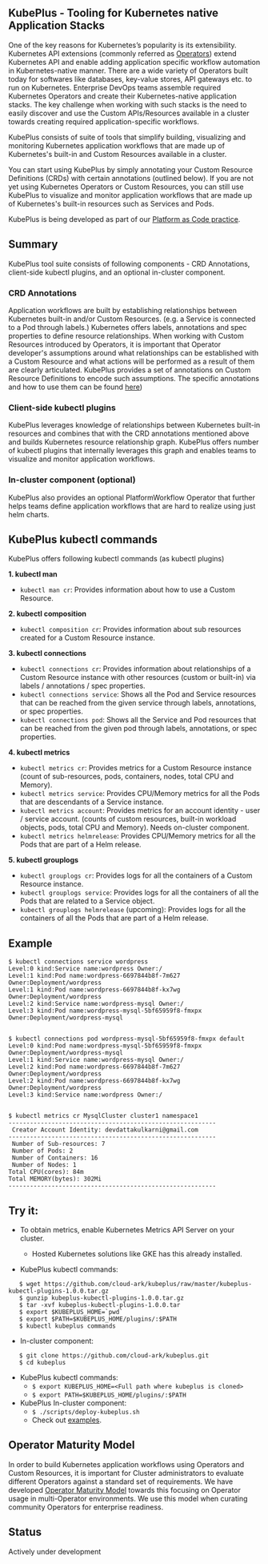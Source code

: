 ## KubePlus - Tooling for Kubernetes native Application Stacks

One of the key reasons for Kubernetes’s popularity is its extensibility. Kubernetes API extensions (commonly referred as [Operators](https://coreos.com/operators/)) extend Kubernetes API and enable adding application specific workflow automation in Kubernetes-native manner. There are a wide variety of Operators built today for softwares like databases, key-value stores, API gateways etc. to run on Kubernetes. Enterprise DevOps teams assemble required Kubernetes Operators and create their Kubernetes-native application stacks. The key challenge when working with such stacks is the need to easily discover and use the Custom APIs/Resources available in a cluster towards creating required application-specific workflows. 

KubePlus consists of suite of tools that simplify building, visualizing and monitoring Kubernetes application workflows that are made up of Kubernetes's built-in and Custom Resources available in a cluster.

You can start using KubePlus by simply annotating your Custom Resource Definitions (CRDs) with certain annotations (outlined below). 
If you are not yet using Kubernetes Operators or Custom Resources, 
you can still use KubePlus to visualize and monitor application workflows that are made up of Kubernetes's built-in resources such as Services and Pods.

KubePlus is being developed as part of our [Platform as Code practice](https://cloudark.io/platform-as-code).

## Summary

KubePlus tool suite consists of following components - CRD Annotations, client-side kubectl plugins, and an optional in-cluster component.

### CRD Annotations

Application workflows are built by establishing relationships between Kubernetes built-in and/or Custom Resources. (e.g. a Service is connected to a Pod through labels.) Kubernetes offers labels, annotations and spec properties to define resource relationships. When working with Custom Resources introduced by Operators, it is important that Operator developer's assumptions around what relationships can be established with a Custom Resource and what actions will be performed as a result of them are clearly articulated. KubePlus provides a set of annotations on Custom Resource Definitions to encode such assumptions. The specific annotations and how to use them can be found [here](./details.rst))

### Client-side kubectl plugins

KubePlus leverages knowledge of relationships between Kubernetes built-in resources and combines that with the CRD annotations mentioned above and builds Kubernetes resource relationship graph. KubePlus offers number of kubectl plugins that internally leverages this graph and enables teams to visualize and monitor application workflows.  

### In-cluster component (optional)

KubePlus also provides an optional PlatformWorkflow Operator that further helps teams define application workflows that are hard to realize using just helm charts.

## KubePlus kubectl commands

KubePlus offers following kubectl commands (as kubectl plugins)

**1. kubectl man**

- ``kubectl man cr``: Provides information about how to use a Custom Resource.

**2. kubectl composition**

- ``kubectl composition cr``: Provides information about sub resources created for a Custom Resource instance.

**3. kubectl connections**

- ``kubectl connections cr``: Provides information about relationships of a Custom Resource instance with other resources (custom or built-in) via labels / annotations / spec properties.
- ``kubectl connections service``: Shows all the Pod and Service resources that can be reached from the given service through labels, annotations, or spec properties. 
- ``kubectl connections pod``: Shows all the Service and Pod resources that can be reached from the given pod through labels, annotations, or spec properties.

**4. kubectl metrics**

- ``kubectl metrics cr``: Provides metrics for a Custom Resource instance (count of sub-resources, pods, containers, nodes, total CPU and Memory).
- ``kubectl metrics service``: Provides CPU/Memory metrics for all the Pods that are descendants of a Service instance. 
- ``kubectl metrics account``: Provides metrics for an account identity - user / service account. (counts of custom resources, built-in workload objects, pods, total CPU and Memory). Needs on-cluster component.
- ``kubectl metrics helmrelease``: Provides CPU/Memory metrics for all the Pods that are part of a Helm release.

**5. kubectl grouplogs**

- ``kubectl grouplogs cr``: Provides logs for all the containers of a Custom Resource instance.
- ``kubectl grouplogs service``: Provides logs for all the containers of all the Pods that are related to a Service object.
- ``kubectl grouplogs helmrelease`` (upcoming): Provides logs for all the containers of all the Pods that are part of a Helm release.



## Example

``` 
$ kubectl connections service wordpress
Level:0 kind:Service name:wordpress Owner:/
Level:1 kind:Pod name:wordpress-6697844b8f-7m627 Owner:Deployment/wordpress
Level:1 kind:Pod name:wordpress-6697844b8f-kx7wg Owner:Deployment/wordpress
Level:2 kind:Service name:wordpress-mysql Owner:/
Level:3 kind:Pod name:wordpress-mysql-5bf65959f8-fmxpx Owner:Deployment/wordpress-mysql


$ kubectl connections pod wordpress-mysql-5bf65959f8-fmxpx default 
Level:0 kind:Pod name:wordpress-mysql-5bf65959f8-fmxpx Owner:Deployment/wordpress-mysql
Level:1 kind:Service name:wordpress-mysql Owner:/
Level:2 kind:Pod name:wordpress-6697844b8f-7m627 Owner:Deployment/wordpress
Level:2 kind:Pod name:wordpress-6697844b8f-kx7wg Owner:Deployment/wordpress
Level:3 kind:Service name:wordpress Owner:/


$ kubectl metrics cr MysqlCluster cluster1 namespace1
---------------------------------------------------------- 
 Creator Account Identity: devdattakulkarni@gmail.com
---------------------------------------------------------- 
 Number of Sub-resources: 7
 Number of Pods: 2
 Number of Containers: 16
 Number of Nodes: 1
Total CPU(cores): 84m
Total MEMORY(bytes): 302Mi
----------------------------------------------------------
```

## Try it:

- To obtain metrics, enable Kubernetes Metrics API Server on your cluster.
  - Hosted Kubernetes solutions like GKE has this already installed.

- KubePlus kubectl commands:

```
   $ wget https://github.com/cloud-ark/kubeplus/raw/master/kubeplus-kubectl-plugins-1.0.0.tar.gz
   $ gunzip kubeplus-kubectl-plugins-1.0.0.tar.gz
   $ tar -xvf kubeplus-kubectl-plugins-1.0.0.tar
   $ export $KUBEPLUS_HOME=`pwd`
   $ export $PATH=$KUBEPLUS_HOME/plugins/:$PATH
   $ kubectl kubeplus commands
```

- In-cluster component:

```
   $ git clone https://github.com/cloud-ark/kubeplus.git
   $ cd kubeplus
```
- KubePlus kubectl commands:
  - ```$ export KUBEPLUS_HOME=<Full path where kubeplus is cloned>```
  - ```$ export PATH=$KUBEPLUS_HOME/plugins/:$PATH```
- KubePlus In-cluster component:
  - ```$ ./scripts/deploy-kubeplus.sh```
  - Check out [examples](./examples/moodle-with-presslabs/).

## Operator Maturity Model

In order to build Kubernetes application workflows using Operators and Custom Resources, it is important for Cluster administrators to evaluate different Operators against a standard set of requirements. We have developed [Operator Maturity Model](https://github.com/cloud-ark/kubeplus/blob/master/Guidelines.md) towards this focusing on Operator usage in multi-Operator environments. We use this model when curating community Operators for enterprise readiness. 


## Status

Actively under development

